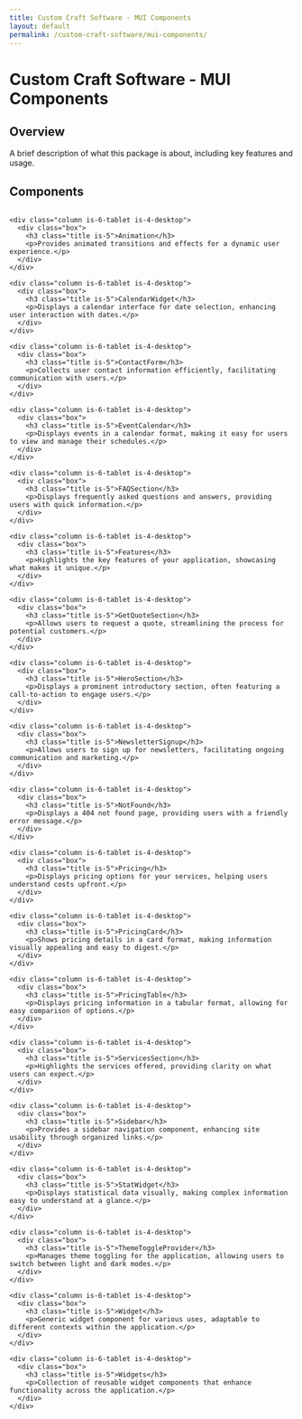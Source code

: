 ```yaml
---
title: Custom Craft Software - MUI Components
layout: default
permalink: /custom-craft-software/mui-components/
---
```


<div class="has-text-centered">
  <h1>Custom Craft Software - MUI Components</h1>
  <h2>Overview</h2>
  <p>A brief description of what this package is about, including key features and usage.</p>
  <h2>Components</h2>
</div>

<div class="container">
  <div class="columns is-multiline">
    
    <div class="column is-6-tablet is-4-desktop">
      <div class="box">
        <h3 class="title is-5">Animation</h3>
        <p>Provides animated transitions and effects for a dynamic user experience.</p>
      </div>
    </div>
    
    <div class="column is-6-tablet is-4-desktop">
      <div class="box">
        <h3 class="title is-5">CalendarWidget</h3>
        <p>Displays a calendar interface for date selection, enhancing user interaction with dates.</p>
      </div>
    </div>

    <div class="column is-6-tablet is-4-desktop">
      <div class="box">
        <h3 class="title is-5">ContactForm</h3>
        <p>Collects user contact information efficiently, facilitating communication with users.</p>
      </div>
    </div>

    <div class="column is-6-tablet is-4-desktop">
      <div class="box">
        <h3 class="title is-5">EventCalendar</h3>
        <p>Displays events in a calendar format, making it easy for users to view and manage their schedules.</p>
      </div>
    </div>

    <div class="column is-6-tablet is-4-desktop">
      <div class="box">
        <h3 class="title is-5">FAQSection</h3>
        <p>Displays frequently asked questions and answers, providing users with quick information.</p>
      </div>
    </div>

    <div class="column is-6-tablet is-4-desktop">
      <div class="box">
        <h3 class="title is-5">Features</h3>
        <p>Highlights the key features of your application, showcasing what makes it unique.</p>
      </div>
    </div>

    <div class="column is-6-tablet is-4-desktop">
      <div class="box">
        <h3 class="title is-5">GetQuoteSection</h3>
        <p>Allows users to request a quote, streamlining the process for potential customers.</p>
      </div>
    </div>

    <div class="column is-6-tablet is-4-desktop">
      <div class="box">
        <h3 class="title is-5">HeroSection</h3>
        <p>Displays a prominent introductory section, often featuring a call-to-action to engage users.</p>
      </div>
    </div>

    <div class="column is-6-tablet is-4-desktop">
      <div class="box">
        <h3 class="title is-5">NewsletterSignup</h3>
        <p>Allows users to sign up for newsletters, facilitating ongoing communication and marketing.</p>
      </div>
    </div>

    <div class="column is-6-tablet is-4-desktop">
      <div class="box">
        <h3 class="title is-5">NotFound</h3>
        <p>Displays a 404 not found page, providing users with a friendly error message.</p>
      </div>
    </div>

    <div class="column is-6-tablet is-4-desktop">
      <div class="box">
        <h3 class="title is-5">Pricing</h3>
        <p>Displays pricing options for your services, helping users understand costs upfront.</p>
      </div>
    </div>

    <div class="column is-6-tablet is-4-desktop">
      <div class="box">
        <h3 class="title is-5">PricingCard</h3>
        <p>Shows pricing details in a card format, making information visually appealing and easy to digest.</p>
      </div>
    </div>

    <div class="column is-6-tablet is-4-desktop">
      <div class="box">
        <h3 class="title is-5">PricingTable</h3>
        <p>Displays pricing information in a tabular format, allowing for easy comparison of options.</p>
      </div>
    </div>

    <div class="column is-6-tablet is-4-desktop">
      <div class="box">
        <h3 class="title is-5">ServicesSection</h3>
        <p>Highlights the services offered, providing clarity on what users can expect.</p>
      </div>
    </div>

    <div class="column is-6-tablet is-4-desktop">
      <div class="box">
        <h3 class="title is-5">Sidebar</h3>
        <p>Provides a sidebar navigation component, enhancing site usability through organized links.</p>
      </div>
    </div>

    <div class="column is-6-tablet is-4-desktop">
      <div class="box">
        <h3 class="title is-5">StatWidget</h3>
        <p>Displays statistical data visually, making complex information easy to understand at a glance.</p>
      </div>
    </div>

    <div class="column is-6-tablet is-4-desktop">
      <div class="box">
        <h3 class="title is-5">ThemeToggleProvider</h3>
        <p>Manages theme toggling for the application, allowing users to switch between light and dark modes.</p>
      </div>
    </div>

    <div class="column is-6-tablet is-4-desktop">
      <div class="box">
        <h3 class="title is-5">Widget</h3>
        <p>Generic widget component for various uses, adaptable to different contexts within the application.</p>
      </div>
    </div>

    <div class="column is-6-tablet is-4-desktop">
      <div class="box">
        <h3 class="title is-5">Widgets</h3>
        <p>Collection of reusable widget components that enhance functionality across the application.</p>
      </div>
    </div>

  </div>
</div>